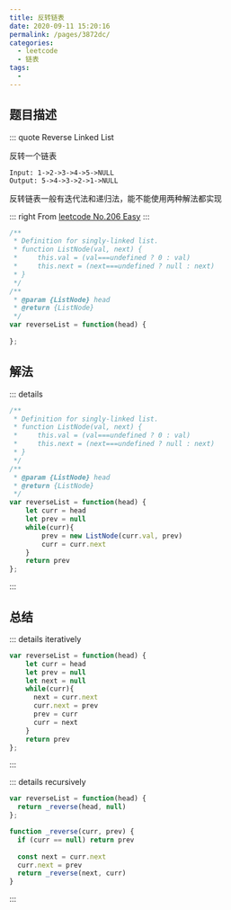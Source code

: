 ```yaml
---
title: 反转链表
date: 2020-09-11 15:20:16
permalink: /pages/3872dc/
categories: 
  - leetcode
  - 链表
tags: 
  - 
---
```


## 题目描述

::: quote  Reverse Linked List

反转一个链表


``` 
Input: 1->2->3->4->5->NULL
Output: 5->4->3->2->1->NULL

```
反转链表一般有迭代法和递归法，能不能使用两种解法都实现

::: right
From [leetcode No.206 Easy](https://leetcode.com/problems/reverse-linked-list/)
:::

``` js
/**
 * Definition for singly-linked list.
 * function ListNode(val, next) {
 *     this.val = (val===undefined ? 0 : val)
 *     this.next = (next===undefined ? null : next)
 * }
 */
/**
 * @param {ListNode} head
 * @return {ListNode}
 */
var reverseList = function(head) {
    
};
```

## 解法

::: details 

``` js
/**
 * Definition for singly-linked list.
 * function ListNode(val, next) {
 *     this.val = (val===undefined ? 0 : val)
 *     this.next = (next===undefined ? null : next)
 * }
 */
/**
 * @param {ListNode} head
 * @return {ListNode}
 */
var reverseList = function(head) {
    let curr = head
    let prev = null
    while(curr){
        prev = new ListNode(curr.val, prev)
        curr = curr.next
    }
    return prev
};
```
:::



## 总结

::: details iteratively 
``` js 
var reverseList = function(head) {
    let curr = head
    let prev = null
    let next = null
    while(curr){
      next = curr.next
      curr.next = prev
      prev = curr
      curr = next
    }
    return prev
};
```
:::

::: details recursively 

``` js
var reverseList = function(head) {
  return _reverse(head, null)
};

function _reverse(curr, prev) {
  if (curr == null) return prev
  
  const next = curr.next
  curr.next = prev
  return _reverse(next, curr)
}
```
:::